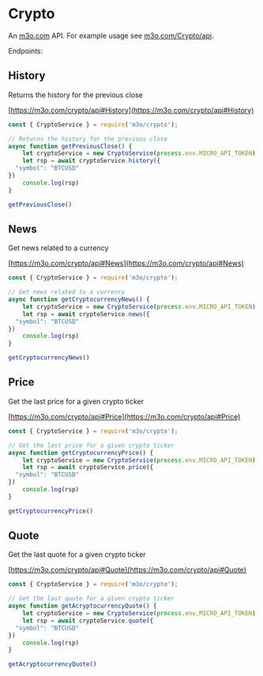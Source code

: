 # Crypto

An [m3o.com](https://m3o.com) API. For example usage see [m3o.com/Crypto/api](https://m3o.com/Crypto/api).

Endpoints:

## History

Returns the history for the previous close


[https://m3o.com/crypto/api#History](https://m3o.com/crypto/api#History)

```js
const { CryptoService } = require('m3o/crypto');

// Returns the history for the previous close
async function getPreviousClose() {
	let cryptoService = new CryptoService(process.env.MICRO_API_TOKEN)
	let rsp = await cryptoService.history({
  "symbol": "BTCUSD"
})
	console.log(rsp)
}

getPreviousClose()
```
## News

Get news related to a currency


[https://m3o.com/crypto/api#News](https://m3o.com/crypto/api#News)

```js
const { CryptoService } = require('m3o/crypto');

// Get news related to a currency
async function getCryptocurrencyNews() {
	let cryptoService = new CryptoService(process.env.MICRO_API_TOKEN)
	let rsp = await cryptoService.news({
  "symbol": "BTCUSD"
})
	console.log(rsp)
}

getCryptocurrencyNews()
```
## Price

Get the last price for a given crypto ticker


[https://m3o.com/crypto/api#Price](https://m3o.com/crypto/api#Price)

```js
const { CryptoService } = require('m3o/crypto');

// Get the last price for a given crypto ticker
async function getCryptocurrencyPrice() {
	let cryptoService = new CryptoService(process.env.MICRO_API_TOKEN)
	let rsp = await cryptoService.price({
  "symbol": "BTCUSD"
})
	console.log(rsp)
}

getCryptocurrencyPrice()
```
## Quote

Get the last quote for a given crypto ticker


[https://m3o.com/crypto/api#Quote](https://m3o.com/crypto/api#Quote)

```js
const { CryptoService } = require('m3o/crypto');

// Get the last quote for a given crypto ticker
async function getAcryptocurrencyQuote() {
	let cryptoService = new CryptoService(process.env.MICRO_API_TOKEN)
	let rsp = await cryptoService.quote({
  "symbol": "BTCUSD"
})
	console.log(rsp)
}

getAcryptocurrencyQuote()
```
